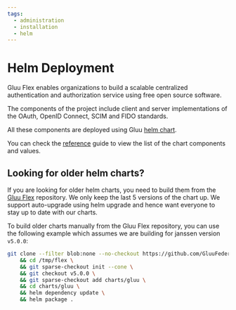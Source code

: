 ```yaml
---
tags:
  - administration
  - installation
  - helm
---
```


# Helm Deployment

Gluu Flex enables organizations to build a scalable centralized authentication and authorization service using free open source software.

The components of the project include client and server implementations of the OAuth, OpenID Connect, SCIM and FIDO standards.

All these components are deployed using Gluu [helm chart](https://github.com/GluuFederation/flex/blob/main/charts/gluu).

You can check the [reference](../../reference/kubernetes/helm-chart.md) guide to view the list of the chart components and values.

## Looking for older helm charts?

 If you are looking for older helm charts, you need to build them from the [Gluu Flex](https://github.com/GluuFederation/flex/tree/main/charts/gluu) repository. We only keep the last 5 versions of the chart up. We support auto-upgrade using helm upgrade and hence want everyone to stay up to date with our charts. 

 To build older charts manually from the Gluu Flex repository, you can use the following example which assumes we are building for janssen version `v5.0.0`:

 ```bash
 git clone --filter blob:none --no-checkout https://github.com/GluuFederation/flex.git /tmp/flex \
     && cd /tmp/flex \
     && git sparse-checkout init --cone \
     && git checkout v5.0.0 \
     && git sparse-checkout add charts/gluu \
     && cd charts/gluu \
     && helm dependency update \
     && helm package .
 ```